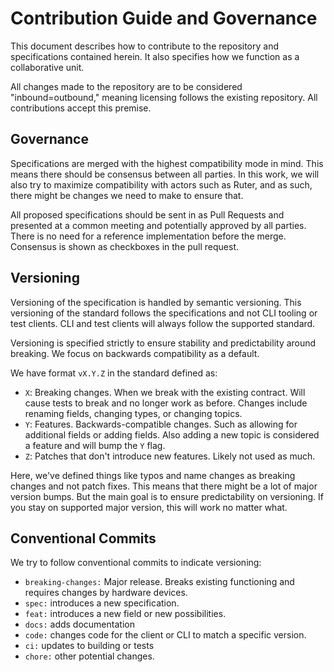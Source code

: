# Contribution Guide and Governance

This document describes how to contribute to the repository and specifications
contained herein. It also specifies how we function as a collaborative unit.

All changes made to the repository are to be considered "inbound=outbound,"
meaning licensing follows the existing repository. All contributions accept this
premise.

## Governance

Specifications are merged with the highest compatibility mode in mind. This
means there should be consensus between all parties. In this work, we will also
try to maximize compatibility with actors such as Ruter, and as such, there
might be changes we need to make to ensure that.

All proposed specifications should be sent in as Pull Requests and presented at
a common meeting and potentially approved by all parties. There is no need for a
reference implementation before the merge. Consensus is shown as checkboxes in
the pull request.

## Versioning

Versioning of the specification is handled by semantic versioning. This
versioning of the standard follows the specifications and not CLI tooling or
test clients. CLI and test clients will always follow the supported standard.

Versioning is specified strictly to ensure stability and predictability around
breaking. We focus on backwards compatibility as a default.

We have format `vX.Y.Z` in the standard defined as:

- `X`: Breaking changes. When we break with the existing contract. Will cause
  tests to break and no longer work as before. Changes include renaming fields,
  changing types, or changing topics.
- `Y`: Features. Backwards-compatible changes. Such as allowing for additional
  fields or adding fields. Also adding a new topic is considered a feature and
  will bump the `Y` flag.
- `Z`: Patches that don't introduce new features. Likely not used as much.

Here, we've defined things like typos and name changes as breaking changes and
not patch fixes. This means that there might be a lot of major version bumps.
But the main goal is to ensure predictability on versioning. If you stay on
supported major version, this will work no matter what.

## Conventional Commits

We try to follow conventional commits to indicate versioning:

- `breaking-changes:` Major release. Breaks existing functioning and requires
  changes by hardware devices.
- `spec:` introduces a new specification.
- `feat:` introduces a new field or new possibilities.
- `docs:` adds documentation
- `code:` changes code for the client or CLI to match a specific version.
- `ci:` updates to building or tests
- `chore:` other potential changes.
